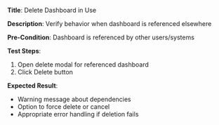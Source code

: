 **Title**: Delete Dashboard in Use

**Description**: Verify behavior when dashboard is referenced elsewhere

**Pre-Condition**: Dashboard is referenced by other users/systems

**Test Steps**:
1. Open delete modal for referenced dashboard
2. Click Delete button

**Expected Result**:
- Warning message about dependencies
- Option to force delete or cancel
- Appropriate error handling if deletion fails